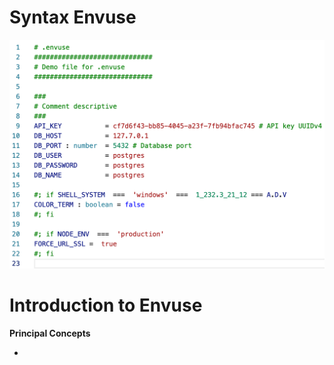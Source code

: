 # Syntax Envuse

![Sample Syntax Highlighting](./assets/sample-syntax-highlighting-for-envuse.png)

# Introduction to Envuse

**Principal Concepts**

-
